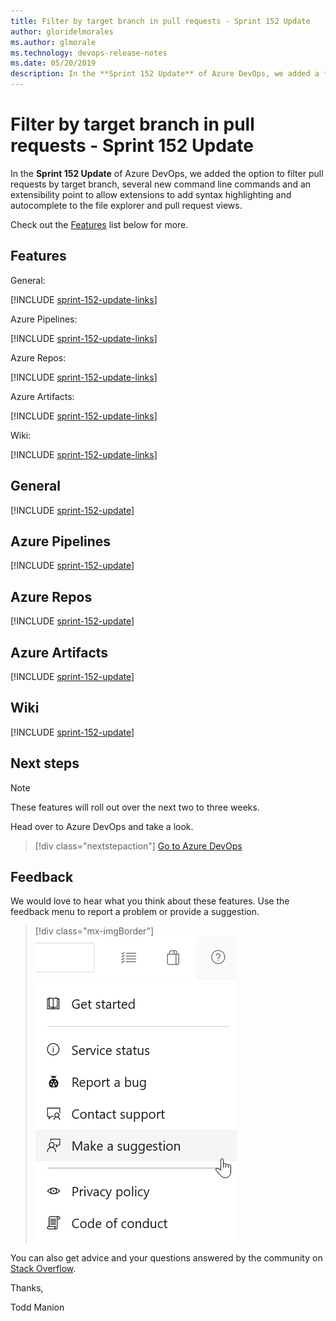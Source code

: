 ```yaml
---
title: Filter by target branch in pull requests - Sprint 152 Update
author: gloridelmorales
ms.author: glmorale
ms.technology: devops-release-notes
ms.date: 05/20/2019
description: In the **Sprint 152 Update** of Azure DevOps, we added a filter option to let you search for pull requests by target branch. 
---
```


# Filter by target branch in pull requests - Sprint 152 Update

In the **Sprint 152 Update** of Azure DevOps, we added the option to filter pull requests by target branch, several new command line commands and an extensibility point to allow extensions to add syntax highlighting and autocomplete to the file explorer and pull request views.

Check out the [Features](#features) list below for more.

## Features

General: 

[!INCLUDE [sprint-152-update-links](includes/general/sprint-152-update-links.md)]

Azure Pipelines:

[!INCLUDE [sprint-152-update-links](includes/pipelines/sprint-152-update-links.md)]

Azure Repos:

[!INCLUDE [sprint-152-update-links](includes/repos/sprint-152-update-links.md)]

Azure Artifacts:

[!INCLUDE [sprint-152-update-links](includes/artifacts/sprint-152-update-links.md)]

Wiki:

[!INCLUDE [sprint-152-update-links](includes/wiki/sprint-152-update-links.md)]

## General

[!INCLUDE [sprint-152-update](includes/general/sprint-152-update.md)]

## Azure Pipelines

[!INCLUDE [sprint-152-update](includes/pipelines/sprint-152-update.md)]

## Azure Repos

[!INCLUDE [sprint-152-update](includes/repos/sprint-152-update.md)]

## Azure Artifacts

[!INCLUDE [sprint-152-update](includes/artifacts/sprint-152-update.md)]

## Wiki

[!INCLUDE [sprint-152-update](includes/wiki/sprint-152-update.md)]


## Next steps

> [!NOTE]
> These features will roll out over the next two to three weeks.

Head over to Azure DevOps and take a look.

> [!div class="nextstepaction"]
> [Go to Azure DevOps](https://go.microsoft.com/fwlink/?LinkId=307137&campaign=o~msft~docs~product-vsts~release-notes)

## Feedback

We would love to hear what you think about these features. Use the feedback menu to report a problem or provide a suggestion.

> [!div class="mx-imgBorder"]
> ![Make a suggestion](../media/make-a-suggestion.png)

You can also get advice and your questions answered by the community on [Stack Overflow](https://stackoverflow.com/questions/tagged/azure-devops).

Thanks,

Todd Manion
